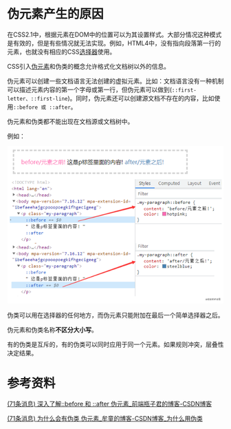 # 伪元素产生的原因

在CSS2.1中，根据元素在DOM中的位置可以为其设置样式。大部分情况这种模式是有效的，但是有些情况就无法实现。例如，HTML4中，没有指向段落第一行的元素，也就没有相应的CSS[选择器](https://so.csdn.net/so/search?q=选择器&spm=1001.2101.3001.7020)使用。

CSS引入[伪元素](https://so.csdn.net/so/search?q=伪元素&spm=1001.2101.3001.7020)和伪类的概念允许格式化文档树以外的信息。

伪元素可以创建一些文档语言无法创建的虚拟元素。比如：文档语言没有一种机制可以描述元素内容的第一个字母或第一行，但伪元素可以做到(`::first-letter、::first-line`)。同时，伪元素还可以创建源文档不存在的内容，比如使用`::before 或 ::after`。

伪元素和伪类都不能出现在文档源或文档树中。

例如：

![img](assets/7fb85a530e915c0a6f745d84e6f24f67.png)



伪类可以用在选择器的任何地方，而伪元素只能附加在最后一个简单选择器之后。

伪元素和伪类名称**不区分大小写**。

有的伪类是互斥的，有的伪类可以同时应用于同一个元素。如果规则冲突，层叠性决定结果。





# 参考资料

[(71条消息) 深入了解::before 和 ::after 伪元素_前端瓶子君的博客-CSDN博客](https://blog.csdn.net/lunahaijiao/article/details/119283897?spm=1001.2101.3001.6650.5&depth_1-utm_relevant_index=6)

[(71条消息) 为什么会有伪类 伪元素_牟童的博客-CSDN博客_为什么用伪类](https://blog.csdn.net/c9316/article/details/103962624)